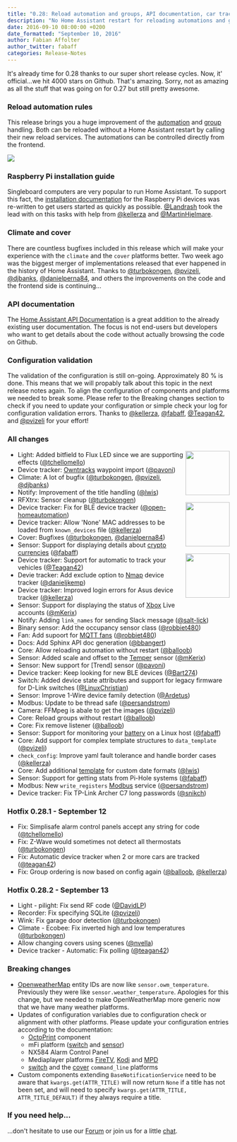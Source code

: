 ```yaml
---
title: "0.28: Reload automation and groups, API documentation, car tracking, Pi-Hole stats"
description: "No Home Assistant restart for reloading automations and groups, Automatic car tracking, Pi-Hole and battery details, and bugfixes for climate and cover"
date: 2016-09-10 08:00:00 +0200
date_formatted: "September 10, 2016"
author: Fabian Affolter
author_twitter: fabaff
categories: Release-Notes
---
```


It's already time for 0.28 thanks to our super short release cycles. Now, it' official...we hit 4000 stars on Github. That's amazing. Sorry, not as amazing as all the stuff that was going on for 0.27 but still pretty awesome.

### Reload automation rules

This release brings you a huge improvement of the [automation] and [group] handling. Both can be reloaded without a Home Assistant restart by calling their new reload services. The automations can be controlled directly from the frontend.

<p class='img'>
  <img src='/images/screenshots/automation-switches.png' />
</p>

### Raspberry Pi installation guide
Singleboard computers are very popular to run Home Assistant. To support this fact, the [installation documentation][rpi] for the Raspberry Pi devices was re-written to get users started as quickly as possible. [@Landrash] took the lead with on this tasks with help from [@kellerza] and [@MartinHjelmare]. 

### Climate and  cover
There are countless bugfixes included in this release which will make your experience with the `climate` and the `cover` platforms better. Two week ago was the biggest merger of implementations released that ever happened in the history of Home Assistant. Thanks to [@turbokongen], [@pvizeli], [@djbanks], [@danielperna84], and others the improvements on the code and the frontend side is continuing... 

### API documentation
The [Home Assistant API Documentation](https://dev-docs.home-assistant.io/en/dev/) is a great addition to the already existing user documentation. The focus is not end-users but developers who want to get details about the code without actually browsing the code on Github.

### Configuration validation
The validation of the configuration is still on-going. Approximately 80 % is done. This means that we will propably talk about this topic in the next release notes again. To align the configuration of components and platforms we needed to break some. Please refer to the Breaking changes section to check if you need to update your configuration or simple check your log for configuration validation errors. Thanks to [@kellerza], [@fabaff], [@Teagan42], and [@pvizeli] for your effort!

### All changes

<img src='/images/supported_brands/xbox-live.png' style='clear: right; margin-left: 5px; border:none; box-shadow: none; float: right; margin-bottom: 16px;' width='100' /><img src='/images/supported_brands/automatic.png' style='clear: right; margin-left: 5px; border:none; box-shadow: none; float: right; margin-bottom: 16px;' width='100' /><img src='/images/supported_brands/pi_hole.png' style='clear: right; margin-left: 5px; border:none; box-shadow: none; float: right; margin-bottom: 16px;' width='100' />

- Light: Added bitfield to Flux LED since we are supporting effects ([@tchellomello])
- Device tracker: [Owntracks] waypoint import ([@pavoni])
- Climate: A lot of bugfix ([@turbokongen], [@pvizeli], [@djbanks])
- Notify: Improvement of the title handling ([@lwis])
- RFXtrx: Sensor cleanup ([@turbokongen])
- Device tracker: Fix for BLE device tracker ([@open-homeautomation])
- Device tracker: Allow 'None' MAC addresses to be loaded from `known_devices` file ([@kellerza])
- Cover: Bugfixes ([@turbokongen], [@danielperna84])
- Sensor: Support for displaying details about [crypto currencies][Coinmarketcap] ([@fabaff])
- Device tracker: Support for automatic to track your vehicles ([@Teagan42])
- Devie tracker: Add exclude option to [Nmap] device tracker ([@danieljkemp])
- Device tracker: Improved login errors for Asus device tracker ([@kellerza])
- Sensor: Support for displaying the status of [Xbox] Live accounts ([@mKerix])
- Notify: Adding `link_names` for sending Slack message ([@salt-lick])
- Binary sensor: Add the occupancy sensor class ([@robbiet480])
- Fan: Add supoort for [MQTT fans][mqtt-fan] ([@robbiet480])
- Docs: Add Sphinx API doc generation ([@bbangert])
- Core: Allow reloading automation without restart ([@balloob])
- Sensor: Added scale and offset to the [Temper] sensor ([@mKerix])
- Sensor: New support for [Trend] sensor ([@pavoni])
- Device tracker: Keep looking for new BLE devices ([@Bart274])
- Switch: Added device state attributes and support for legacy firmware for D-Link switches ([@LinuxChristian])
- Sensor: Improve 1-Wire device family detection ([@Ardetus])
- Modbus: Update to be thread safe ([@persandstrom])
- Camera: FFMpeg is abale to get the images ([@pvizeli])
- Core: Reload groups without restart ([@balloob])
- Core: Fix remove listener ([@balloob])
- Sensor: Support for monitoring your [battery] on a Linux host ([@fabaff])
- Core: Add support for complex template structures to `data_template` ([@pvizeli])
- `check_config`: Improve yaml fault tolerance and handle border cases ([@kellerza])
- Core: Add additional [template] for custom date formats ([@lwis])
- Sensor: Support for getting stats from Pi-Hole systems ([@fabaff])
- Modbus: New `write_registers` [Modbus] service ([@persandstrom])
- Device tracker: Fix TP-Link Archer C7 long passwords ([@snikch])

### Hotfix 0.28.1 - September 12

- Fix: Simplisafe alarm control panels accept any string for code ([@tchellomello])
- Fix: Z-Wave would sometimes not detect all thermostats ([@turbokongen])
- Fix: Automatic device tracker when 2 or more cars are tracked ([@teagan42])
- Fix: Group ordering is now based on config again ([@balloob], [@kellerza])

### Hotfix 0.28.2 - September 13

- Light - pilight: Fix send RF code ([@DavidLP])
- Recorder: Fix specifying SQLite ([@pvizeli])
- Wink: Fix garage door detection ([@turbokongen])
- Climate - Ecobee: Fix inverted high and low temperatures ([@turbokongen])
- Allow changing covers using scenes ([@nvella])
- Device tracker - Automatic: Fix polling ([@teagan42])

### Breaking changes

- [OpenweatherMap] entity IDs are now like `sensor.owm_temperature`. Previously they were like `sensor.weather_temperature`. Apologies for this change, but we needed to make OpenWeatherMap more generic now that we have many weather platforms.
- Updates of configuration variables due to configuration check or alignment with other platforms. Please update your configuration entries according to the documentation:
  - [OctoPrint] component
  - mFi platform ([switch][mfi-switch] and [sensor][mfi-sensor])
  - NX584 Alarm Control Panel
  - Mediaplayer platforms [FireTV], [Kodi] and [MPD]
  - [switch][command-line-switch] and the [cover][command-line-cover] `command_line` platforms
- Custom components extending `BaseNotificationService` need to be aware that `kwargs.get(ATTR_TITLE)` will now return `None` if a title has not been set, and will need to specify `kwargs.get(ATTR_TITLE, ATTR_TITLE_DEFAULT)` if they always require a title.

### If you need help...
...don't hesitate to use our [Forum](https://community.home-assistant.io/) or join us for a little [chat](https://discord.gg/c5DvZ4e).


[@DavidLP]: https://github.com/DavidLP
[@nvella]: https://github.com/nvella
[@Ardetus]: https://github.com/Ardetus
[@arsaboo]: https://github.com/arsaboo
[@auchter]: https://github.com/auchter
[@balloob]: https://github.com/balloob
[@Bart274]: https://github.com/Bart274
[@bbangert]: https://github.com/bbangert
[@danieljkemp]: https://github.com/danieljkemp
[@danielperna84]: https://github.com/danielperna84
[@djbanks]: https://github.com/djbanks
[@fabaff]: https://github.com/fabaff
[@infamy]: https://github.com/infamy
[@jnewland]: https://github.com/jnewland
[@kellerza]: https://github.com/kellerza
[@Landrash]: https://github.com/Landrash
[@LinuxChristian]: https://github.com/LinuxChristian
[@lwis]: https://github.com/lwis
[@MartinHjelmare]: https://github.com/MartinHjelmare
[@mKerix]: https://github.com/mKerix
[@nkgilley]: https://github.com/nkgilley
[@open-homeautomation]: https://github.com/open-homeautomation
[@pavoni]: https://github.com/pavoni
[@persandstrom]: https://github.com/persandstrom
[@pvizeli]: https://github.com/pvizeli
[@robbiet480]: https://github.com/robbiet480
[@salt-lick]: https://github.com/salt-lick
[@tchellomello]: https://github.com/tchellomello
[@Teagan42]: https://github.com/Teagan42
[@technicalpickles]: https://github.com/technicalpickles
[@turbokongen]: https://github.com/turbokongen
[@w1ll1am23]: https://github.com/w1ll1am23
[@snikch]: https://github.com/snikch

[modbus]: /integrations/modbus/
[rpi]: /getting-started/installation-raspberry-pi/
[MPD]: /integrations/mpd
[Coinmarketcap]: /integrations/coinmarketcap
[template]: /topics/templating/
[battery]: /integrations/linux_battery
[group]: /integrations/group/
[automation]: /integrations/automation/
[Temper]: /integrations/temper
[mqtt-fan]: /integrations/fan.mqtt/
[Xbox]: /integrations/xbox_live
[Nmap]: /integrations/nmap_tracker
[Owntracks]: /integrations/owntracks
[OpenweatherMap]: /integrations/openweathermap#sensor
[OctoPrint]: /integrations/octoprint/
[mfi-switch]: /integrations/mfi#switch
[mfi-sensor]: /integrations/mfi#sensor
[FireTV]: /integrations/androidtv
[Kodi]: /integrations/kodi
[command-line-switch]: /integrations/switch.command_line/
[command-line-cover]: /integrations/cover.command_line/
